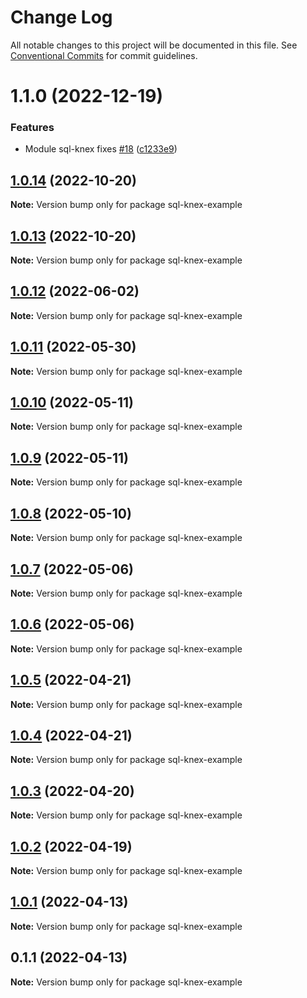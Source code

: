 # Change Log

All notable changes to this project will be documented in this file.
See [Conventional Commits](https://conventionalcommits.org) for commit guidelines.

# 1.1.0 (2022-12-19)


### Features

* Module sql-knex fixes [#18](https://github.com/lkrzyzanek/graphql-pagination/issues/18) ([c1233e9](https://github.com/lkrzyzanek/graphql-pagination/commit/c1233e9a014e195da46292971e1cf208ccca1a28))





## [1.0.14](https://github.com/lkrzyzanek/graphql-pagination/compare/sql-knex-example@1.0.13...sql-knex-example@1.0.14) (2022-10-20)

**Note:** Version bump only for package sql-knex-example





## [1.0.13](https://github.com/lkrzyzanek/graphql-pagination/compare/sql-knex-example@1.0.12...sql-knex-example@1.0.13) (2022-10-20)

**Note:** Version bump only for package sql-knex-example





## [1.0.12](https://github.com/lkrzyzanek/graphql-pagination/compare/sql-knex-example@1.0.11...sql-knex-example@1.0.12) (2022-06-02)

**Note:** Version bump only for package sql-knex-example





## [1.0.11](https://github.com/lkrzyzanek/graphql-pagination/compare/sql-knex-example@1.0.10...sql-knex-example@1.0.11) (2022-05-30)

**Note:** Version bump only for package sql-knex-example





## [1.0.10](https://github.com/lkrzyzanek/graphql-pagination/compare/sql-knex-example@1.0.9...sql-knex-example@1.0.10) (2022-05-11)

**Note:** Version bump only for package sql-knex-example





## [1.0.9](https://github.com/lkrzyzanek/graphql-pagination/compare/sql-knex-example@1.0.8...sql-knex-example@1.0.9) (2022-05-11)

**Note:** Version bump only for package sql-knex-example





## [1.0.8](https://github.com/lkrzyzanek/graphql-pagination/compare/sql-knex-example@1.0.7...sql-knex-example@1.0.8) (2022-05-10)

**Note:** Version bump only for package sql-knex-example





## [1.0.7](https://github.com/lkrzyzanek/graphql-pagination/compare/sql-knex-example@1.0.6...sql-knex-example@1.0.7) (2022-05-06)

**Note:** Version bump only for package sql-knex-example





## [1.0.6](https://github.com/lkrzyzanek/graphql-pagination/compare/sql-knex-example@1.0.5...sql-knex-example@1.0.6) (2022-05-06)

**Note:** Version bump only for package sql-knex-example





## [1.0.5](https://github.com/lkrzyzanek/graphql-pagination/compare/sql-knex-example@1.0.4...sql-knex-example@1.0.5) (2022-04-21)

**Note:** Version bump only for package sql-knex-example





## [1.0.4](https://github.com/lkrzyzanek/graphql-pagination/compare/sql-knex-example@1.0.3...sql-knex-example@1.0.4) (2022-04-21)

**Note:** Version bump only for package sql-knex-example





## [1.0.3](https://github.com/lkrzyzanek/graphql-pagination/compare/sql-knex-example@1.0.2...sql-knex-example@1.0.3) (2022-04-20)

**Note:** Version bump only for package sql-knex-example





## [1.0.2](https://github.com/lkrzyzanek/graphql-pagination/compare/sql-knex-example@1.0.1...sql-knex-example@1.0.2) (2022-04-19)

**Note:** Version bump only for package sql-knex-example





## [1.0.1](https://github.com/lkrzyzanek/graphql-pagination/compare/sql-knex-example@1.0.0...sql-knex-example@1.0.1) (2022-04-13)

**Note:** Version bump only for package sql-knex-example





## 0.1.1 (2022-04-13)

**Note:** Version bump only for package sql-knex-example
